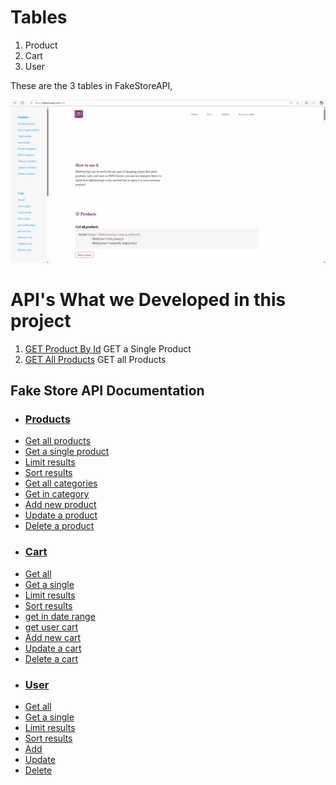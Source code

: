 # Tables

1. Product
2. Cart
3. User

These are the 3 tables in FakeStoreAPI,

![image.png](assets/image.png)

# API's What we Developed in this project

1. [GET Product By Id](https://fakestoreapi.com/products/{1}) GET a Single Product
2. [GET All Products](https://fakestoreapi.com/products) GET all Products

## Fake Store API Documentation

* ### [Products](https://fakestoreapi.com/docs#products)
* [Get all products](https://fakestoreapi.com/docs#p-all)
* [Get a single product](https://fakestoreapi.com/docs#p-single)
* [Limit results](https://fakestoreapi.com/docs#p-limit)
* [Sort results](https://fakestoreapi.com/docs#p-sort)
* [Get all categories](https://fakestoreapi.com/docs#p-categories)
* [Get in category](https://fakestoreapi.com/docs#p-category)
* [Add new product](https://fakestoreapi.com/docs#p-new)
* [Update a product](https://fakestoreapi.com/docs#p-update)
* [Delete a product](https://fakestoreapi.com/docs#p-delete)
* ### [Cart](https://fakestoreapi.com/docs#cart)
* [Get all](https://fakestoreapi.com/docs#c-all)
* [Get a single](https://fakestoreapi.com/docs#c-single)
* [Limit results](https://fakestoreapi.com/docs#c-limit)
* [Sort results](https://fakestoreapi.com/docs#c-sort)
* [get in date range](https://fakestoreapi.com/docs#c-date)
* [get user cart](https://fakestoreapi.com/docs#c-user-cart)
* [Add new cart](https://fakestoreapi.com/docs#c-new)
* [Update a cart](https://fakestoreapi.com/docs#c-update)
* [Delete a cart](https://fakestoreapi.com/docs#c-delete)
* ### [User](https://fakestoreapi.com/docs#user)
* [Get all](https://fakestoreapi.com/docs#u-all)
* [Get a single](https://fakestoreapi.com/docs#u-single)
* [Limit results](https://fakestoreapi.com/docs#u-limit)
* [Sort results](https://fakestoreapi.com/docs#u-sort)
* [Add](https://fakestoreapi.com/docs#u-new)
* [Update](https://fakestoreapi.com/docs#u-update)
* [Delete](https://fakestoreapi.com/docs#u-delete)
